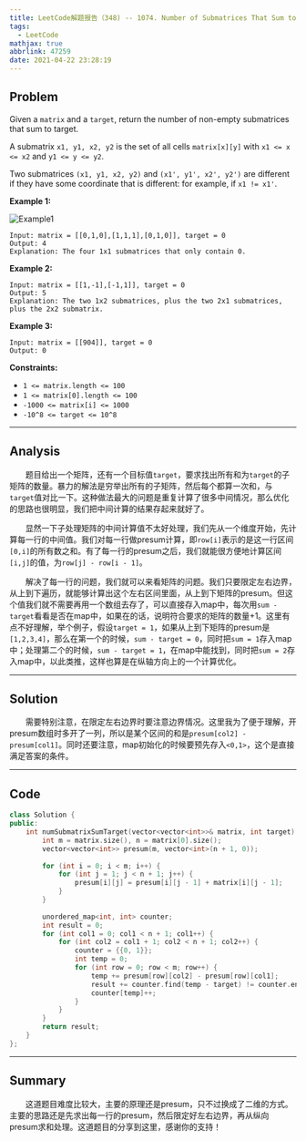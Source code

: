 ```yaml
---
title: LeetCode解题报告（348) -- 1074. Number of Submatrices That Sum to Target
tags:
  - LeetCode
mathjax: true
abbrlink: 47259
date: 2021-04-22 23:28:19
---
```


## Problem

Given a `matrix` and a `target`, return the number of non-empty submatrices that sum to target.

A submatrix `x1, y1, x2, y2` is the set of all cells `matrix[x][y]` with `x1 <= x <= x2` and `y1 <= y <= y2`.

Two submatrices `(x1, y1, x2, y2)` and `(x1', y1', x2', y2')` are different if they have some coordinate that is different: for example, if `x1 != x1'`.

<!-- more -->

**Example 1:**

![Example1](https://assets.leetcode.com/uploads/2020/09/02/mate1.jpg)

```
Input: matrix = [[0,1,0],[1,1,1],[0,1,0]], target = 0
Output: 4
Explanation: The four 1x1 submatrices that only contain 0.
```

**Example 2:**

```
Input: matrix = [[1,-1],[-1,1]], target = 0
Output: 5
Explanation: The two 1x2 submatrices, plus the two 2x1 submatrices, plus the 2x2 submatrix.
```

**Example 3:**

```
Input: matrix = [[904]], target = 0
Output: 0
```

**Constraints:**

- `1 <= matrix.length <= 100`
- `1 <= matrix[0].length <= 100`
- `-1000 <= matrix[i] <= 1000`
- `-10^8 <= target <= 10^8`

------

## Analysis

&emsp;&emsp;题目给出一个矩阵，还有一个目标值`target`，要求找出所有和为`target`的子矩阵的数量。暴力的解法是穷举出所有的子矩阵，然后每个都算一次和，与`target`值对比一下。这种做法最大的问题是重复计算了很多中间情况，那么优化的思路也很明显，我们把中间计算的结果存起来就好了。

&emsp;&emsp;显然一下子处理矩阵的中间计算值不太好处理，我们先从一个维度开始，先计算每一行的中间值。我们对每一行做presum计算，即`row[i]`表示的是这一行区间`[0,i]`的所有数之和。有了每一行的presum之后，我们就能很方便地计算区间`[i,j]`的值，为`row[j] - row[i - 1]`。

&emsp;&emsp;解决了每一行的问题，我们就可以来看矩阵的问题。我们只要限定左右边界，从上到下遍历，就能够计算出这个左右区间里面，从上到下矩阵的presum。但这个值我们就不需要再用一个数组去存了，可以直接存入map中，每次用`sum - target`看看是否在map中，如果在的话，说明符合要求的矩阵的数量+1。这里有点不好理解，举个例子，假设`target = 1`，如果从上到下矩阵的presum是`[1,2,3,4]`，那么在第一个的时候，`sum - target = 0`，同时把`sum = 1`存入map中；处理第二个的时候，`sum - target = 1`，在map中能找到，同时把`sum = 2`存入map中，以此类推，这样也算是在纵轴方向上的一个计算优化。

------

## Solution

&emsp;&emsp;需要特别注意，在限定左右边界时要注意边界情况。这里我为了便于理解，开presum数组时多开了一列，所以是某个区间的和是`presum[col2] - presum[col1]`。同时还要注意，map初始化的时候要预先存入`<0,1>`，这个是直接满足答案的条件。

------

## Code

```c++
class Solution {
public:
    int numSubmatrixSumTarget(vector<vector<int>>& matrix, int target) {
        int m = matrix.size(), n = matrix[0].size();
        vector<vector<int>> presum(m, vector<int>(n + 1, 0));
        
        for (int i = 0; i < m; i++) {
            for (int j = 1; j < n + 1; j++) {
                presum[i][j] = presum[i][j - 1] + matrix[i][j - 1];
            }
        }
        
        unordered_map<int, int> counter;
        int result = 0;
        for (int col1 = 0; col1 < n + 1; col1++) {
            for (int col2 = col1 + 1; col2 < n + 1; col2++) {
                counter = {{0, 1}};
                int temp = 0;
                for (int row = 0; row < m; row++) {
                    temp += presum[row][col2] - presum[row][col1];
                    result += counter.find(temp - target) != counter.end() ? counter[temp - target]: 0;
                    counter[temp]++;
                }
            }
        }
        return result;
    }
};
```

------

## Summary

&emsp;&emsp;这道题目难度比较大，主要的原理还是presum，只不过换成了二维的方式。主要的思路还是先求出每一行的presum，然后限定好左右边界，再从纵向presum求和处理。这道题目的分享到这里，感谢你的支持！

